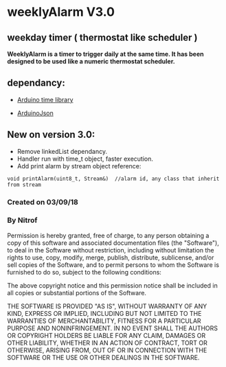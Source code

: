 # weeklyAlarm V3.0
## **weekday timer ( thermostat like scheduler )**


**WeeklyAlarm is a timer to trigger daily at the same time. It has been designed to be used like a numeric thermostat scheduler.**

## dependancy:

  - [Arduino time library](https://github.com/PaulStoffregen/Time)

  - [ArduinoJson](https://github.com/bblanchon/ArduinoJson)

##  New on version 3.0:
  - Remove linkedList dependancy.
  - Handler run with time_t object, faster execution.
  - Add print alarm by stream object reference:
  
  `void printAlarm(uint8_t, Stream&)  //alarm id, any class that inherit from stream`

  ### **Created on 03/09/18**
  ### **By Nitrof**

  Permission is hereby granted, free of charge, to any person obtaining a copy of
  this software and associated documentation files (the "Software"), to deal in
  the Software without restriction, including without limitation the rights to
  use, copy, modify, merge, publish, distribute, sublicense, and/or sell copies of
  the Software, and to permit persons to whom the Software is furnished to do so,
  subject to the following conditions:

  The above copyright notice and this permission notice shall be included in all
  copies or substantial portions of the Software.

  THE SOFTWARE IS PROVIDED "AS IS", WITHOUT WARRANTY OF ANY KIND, EXPRESS OR
  IMPLIED, INCLUDING BUT NOT LIMITED TO THE WARRANTIES OF MERCHANTABILITY, FITNESS
  FOR A PARTICULAR PURPOSE AND NONINFRINGEMENT. IN NO EVENT SHALL THE AUTHORS OR
  COPYRIGHT HOLDERS BE LIABLE FOR ANY CLAIM, DAMAGES OR OTHER LIABILITY, WHETHER
  IN AN ACTION OF CONTRACT, TORT OR OTHERWISE, ARISING FROM, OUT OF OR IN
  CONNECTION WITH THE SOFTWARE OR THE USE OR OTHER DEALINGS IN THE SOFTWARE.
